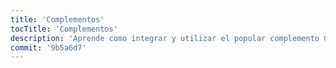 ```yaml
---
title: 'Complementos'
tocTitle: 'Complementos'
description: 'Aprende como integrar y utilizar el popular complemento Controls'
commit: '9b5a6d7'
---
```

